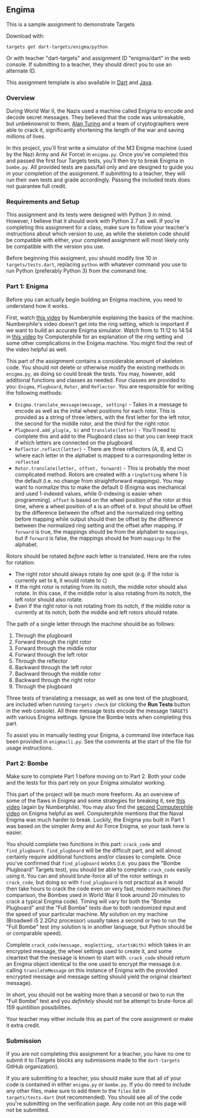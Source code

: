 ## Engima ##

This is a sample assignment to demonstrate Targets

Download with:

    targets get dart-targets/enigma/python
    
Or with teacher "dart-targets" and assignment ID "enigma/dart" in the web console.
If submitting to a teacher, they should direct you to use an alternate ID.

This assignment template is also available in [Dart](https://github.com/dart-targets/enigma/tree/master/targets-dart) and [Java](https://github.com/dart-targets/enigma/tree/master/targets-java).

### Overview ###

During World War II, the Nazis used a machine called Enigma to encode and decode secret messages. They believed that the code was unbreakable, but unbeknownst to them, [Alan Turing](http://en.wikipedia.org/wiki/Alan_Turing) and a team of cryptographers were able to crack it, significantly shortening the length of the war and saving millions of lives.

In this project, you'll first write a simulator of the M3 Enigma machine (used by the Nazi Army and Air Force) in `enigma.py`. Once you've completed this and passed the first four Targets tests, you'll then try to break Enigma in `bombe.py`. All provided tests are pass/fail only and are designed to guide you in your completion of the assignment. If submitting to a teacher, they will run their own tests and grade accordingly. Passing the included tests does not guarantee full credit.

### Requirements and Setup ###

This assignment and its tests were designed with Python 3 in mind. However, I believe that it should work with Python 2.7 as well. If you're completing this assignment for a class, make sure to follow your teacher's instructions about which version to use, as while the skeleton code should be compatible with either, your completed assignment will most likely only be compatible with the version you use.

Before beginning this assigment, you should modify line 10 in `targets/tests.dart`, replacing `python` with whatever command you use to run Python (preferably Python 3) from the command line.

### Part 1: Enigma ###

Before you can actually begin building an Enigma machine, you need to understand how it works.

First, watch [this video](https://www.youtube.com/watch?v=G2_Q9FoD-oQ) by Numberphile explaining the basics of the machine. Numberphile's video doesn't get into the ring setting, which is important if we want to build an accurate Enigma simulator. Watch from to 11:12 to 14:54 in [this video](https://youtu.be/d2NWPG2gB_A?t=11m12s) by Computerphile for an explanation of the ring setting and some other complications in the Enigma machine. You might find the rest of the video helpful as well.

This part of the assignment contains a considerable amount of skeleton code. You should not delete or otherwise modify the existing methods in `enigma.py`, as doing so could break the tests. You may, however, add additional functions and classes as needed. Four classes are provided to you: `Enigma`, `Plugboard`, `Rotor`, and `Reflector`. You are responsible for writing the following methods:

- `Enigma.translate_message(message, setting)` - Takes in a message to encode as well as the inital wheel positions for each rotor. This is provided as a string of three letters, with the first letter for the left rotor, the second for the middle rotor, and the third for the right rotor.
- `Plugboard.add_plug(a, b)` and `translate(letter)` - You'll need to complete this and add to the Plugboard class so that you can keep track if which letters are connected on the plugboard.
- `Reflector.reflect(letter)` - There are three reflectors (A, B, and C) where each letter in the alphabet is mapped to a corresponding letter in `reflected`
- `Rotor.translate(letter, offset, forward)` - This is probably the most complicated method. Rotors are created with a `ringSetting` where 1 is the default (i.e. no change from straightforward mappings). You may want to normalize this to make the default 0 (Enigma was mechanical and used 1-indexed values, while 0-indexing is easier when programming). `offset` is based on the wheel position of the rotor at this time, where a wheel position of `A` is an offset of `0`. Input should be offset by the difference between the offset and the normalized ring setting before mapping while output should then be offset by the difference between the normalized ring setting and the offset after mapping. If `forward` is true, the mappings should be from the alphabet to `mappings`, but if `forward` is false, the mappings should be from `mappings` to the alphabet.

Rotors should be rotated *before* each letter is translated. Here are the rules for rotation:

- The right rotor should always rotate by one spot (e.g. if the rotor is currently set to `B`, it would rotate to `C`)
- If the right rotor is rotating from its notch, the middle rotor should also rotate. In this case, if the middle rotor is also rotating from its notch, the left rotor should also rotate.
- Even if the right rotor is not rotating from its notch, if the middle rotor is currently at its notch, both the middle and left rotors should rotate.

The path of a single letter through the machine should be as follows:

1. Through the plugboard
2. Forward through the right rotor
3. Forward through the middle rotor
4. Forward through the left rotor
5. Through the reflector
6. Backward through the left rotor
7. Backward through the middle rotor
8. Backward through the right rotor
9. Through the plugboard

Three tests of translating a message, as well as one test of the plugboard, are included when running `targets check` (or clicking the **Run Tests** button in the web console). All three message tests encode the message `TARGETS` with various Enigma settings. Ignore the Bombe tests when completing this part.

To assist you in manually testing your Enigma, a command line interface has been provided in `enigmacli.py`. See the comments at the start of the file for usage instructions.

### Part 2: Bombe ###

Make sure to complete Part 1 before moving on to Part 2. Both your code and the tests for this part rely on your Enigma simulator working.

This part of the project will be much more freeform. As an overview of some of the flaws in Enigma and some strategies for breaking it, see [this video](https://www.youtube.com/watch?v=V4V2bpZlqx8) (again by Numberphile). You may also find the [second Computerphile video](https://www.youtube.com/watch?v=kj_7Jc1mS9k) on Enigma helpful as well. Computerphile mentions that the Naval Enigma was much harder to break. Luckily, the Enigma you built in Part 1 was based on the simpler Army and Air Force Enigma, so your task here is easier.

You should complete two functions in this part: `crack_code` and `find_plugboard`. `find_plugboard` will be the difficult part, and will almost certainly require additional functions and/or classes to complete. Once you've confirmed that `find_plugboard` works (i.e. you pass the "Bombe Plugboard" Targets test), you should be able to complete `crack_code` easily using it. You can and should brute-force all of the rotor settings in `crack_code`, but doing so with `find_plugboard` is not practical as it would then take hours to crack the code even on very fast, modern machines (for comparison, the Bombes used in World War II took around 20 minutes to crack a typical Enigma code). Timing will vary for both the "Bombe Plugboard" and the "Full Bombe" tests due to both randomized input and the speed of your particular machine. My solution on my machine (Broadwell i5 2.2Ghz processor) usually takes a second or two to run the "Full Bombe" test (my solution is in another language, but Python should be or comparable speed).

Complete `crack_code(message, msgSetting, startsWith)` which takes in an encrypted message, the wheel settings used to create it, and some cleartext that the message is known to start with. `crack_code` should return an Enigma object identical to the one used to encrypt the message (i.e. calling `translateMessage` on this instance of Enigma with the provided encrypted message and message setting should yield the original cleartext message).

In short, you should not be waiting more than a second or two to run the "Full Bombe" test and you *definitely* should not be attempt to brute-force all 159 quintillion possibilities.

<!-- Not ready yet
If you're stuck on how to approach `find_plugboard`, you may find it helpful to work out some strategies by hand and then apply them to your code. I've developed a [puzzle generator](https://jackthakar.com/enigma/puzzle) based on my solutions to Part 1 that you may find useful (it also provides some strategies for solving by hand). -->

Your teacher may either include this as part of the core assignment or make it extra credit.

### Submission ###

If you are not completing this assignment for a teacher, you have no one to submit it to (Targets blocks any submissions made to the `dart-targets` GitHub organization).

If you are submitting to a teacher, you should make sure that all of your code is contained in either `enigma.py` or `bombe.py`. If you do need to include any other files, make sure to add them to the `files` list in `targets/tests.dart` (not recommended). You should see all of the code you're submitting on the verification page. Any code not on this page will not be submitted.



